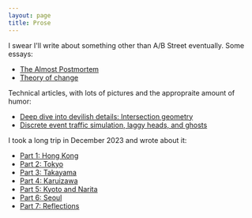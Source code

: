 ```yaml
---
layout: page
title: Prose
---
```


I swear I'll write about something other than A/B Street eventually. Some essays:

- [The Almost Postmortem](https://a-b-street.github.io/docs/project/history/retrospective/index.html)
- [Theory of change](https://a-b-street.github.io/docs/software/ungap_the_map/motivation.html)

Technical articles, with lots of pictures and the appropraite amount of humor:

- [Deep dive into devilish details: Intersection geometry](https://a-b-street.github.io/docs/tech/map/geometry/index.html)
- [Discrete event traffic simulation, laggy heads, and ghosts](https://a-b-street.github.io/docs/tech/trafficsim/discrete_event/index.html)

I took a long trip in December 2023 and wrote about it:

- [Part 1: Hong Kong](dec2023/pt1_hk.md)
- [Part 2: Tokyo](dec2023/pt2_tokyo.md)
- [Part 3: Takayama](dec2023/pt3_takayama.md)
- [Part 4: Karuizawa](dec2023/pt4_karuizawa.md)
- [Part 5: Kyoto and Narita](dec2023/pt5_kyoto.md)
- [Part 6: Seoul](dec2023/pt6_seoul.md)
- [Part 7: Reflections](dec2023/pt7_reflections.md)
